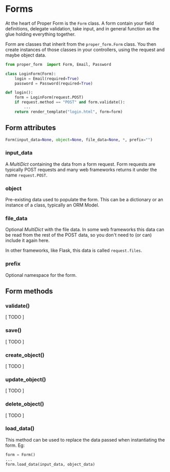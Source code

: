 
# Forms

At the heart of Proper Form is the `Form` class. A form contain your field definitions, delegate validation, take input, and in general function as the glue holding everything together.

Form are classes that inherit from the `proper_form.Form` class. You then create instances of those classes in your controllers, using the request and maybe object data.

```python
from proper_form  import Form, Email, Password

class LoginForm(Form):
    login = Email(required=True)
    password = Password(required=True)

def login():
    form = LoginForm(request.POST)
    if request.method == "POST" and form.validate():
        ...
    return render_template("login.html", form=form)

```

## Form attributes

```python
Form(input_data=None, object=None, file_data=None, *, prefix="")
```

### input_data

A *MultiDict* containing the data from a form request.
Form requests are typically POST requests and many web frameworks returns it under the name `request.POST`.
    
### object

Pre-existing data used to populate the form. This can be a dictionary or an instance of a class, typically an ORM Model.

### file_data

Optional *MultiDict* with the file data. In some web frameworks this data can be read from the rest of the POST data, so you don't need to (or can) include it again here.

In other frameworks, like Flask, this data is called `request.files`.

### prefix

Optional namespace for the form. 


## Form methods

### validate()

[ TODO ]

### save()

[ TODO ]

### create_object()

[ TODO ]

### update_object()

[ TODO ]

### delete_object()

[ TODO ]

### load_data()

This method can be used to replace the data passed when instantiating the form.
Eg:

```python
form = Form()
...
form.load_data(input_data, object_data)
```